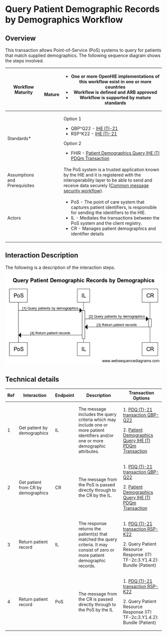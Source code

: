 # Query Patient Demographic Records by Demographics Workflow

## Overview

This transaction allows Point-of-Service (PoS) systems to query for patients that match supplied demographics. The following sequence diagram shows the steps involved.

| **Workflow Maturity**         | <p><img src="https://lh5.googleusercontent.com/Vp6XBRGu-U_Dmd5EKNpCZvEEum0CxOcHOj9NgHh8UMMNLMlXHmLcUE_YWueDRr4uqWLzpPfzSBLJ2k33XQIelLypjQ4wyrD17-t33GtLa8fFxW9AYDvXhiJmBl4VaLgKDg" alt=""></p><p>     <strong>Mature</strong></p> | <p></p><ul><li><strong>One or more OpenHIE implementations of this workflow exist  in one or more countries</strong></li><li><strong>Workflow is defined and ARB approved</strong></li><li><strong>Workflow is supported by mature standards</strong></li></ul>                                                                                                                                                         |
| ----------------------------- | --------------------------------------------------------------------------------------------------------------------------------------------------------------------------------------------------------------------------------- | ----------------------------------------------------------------------------------------------------------------------------------------------------------------------------------------------------------------------------------------------------------------------------------------------------------------------------------------------------------------------------------------------------------------------- |
| Standards\*                   |                                                                                                                                                                                                                                   | <p>Option 1 </p><ul><li>QBP^Q22 - <a href="https://profiles.ihe.net/ITI/TF/Volume2/ITI-21.html">IHE ITI-21</a></li><li>RSP^K22 - <a href="https://profiles.ihe.net/ITI/TF/Volume2/ITI-21.html">IHE ITI-21</a></li></ul><p>Option 2</p><ul><li>FHIR - <a href="http://ihe.net/uploadedFiles/Documents/ITI/IHE_ITI_Suppl_PDQm_Rev1.0_PC_2014-06-06.pdf">Patient Demographics Query IHE ITI PDQm Transaction</a></li></ul> |
| Assumptions and Prerequisites |                                                                                                                                                                                                                                   | The PoS system is a trusted application known by the HIE and it is registered with the interoperability layer to be able to send and receive data securely ([Common message security workflow](https://wiki.ohie.org/display/documents/Common+message+security+workflow)).                                                                                                                                              |
| Actors                        |                                                                                                                                                                                                                                   | <p></p><ul><li>PoS - The point of care system that captures patient identifiers, is responsible for sending the identifiers to the HIE.</li><li>IL - Mediates the transactions between the PoS system and the client registry.</li><li>CR - Manages patient demographics and identifier details</li></ul>                                                                                                               |

## Interaction Description

The following is a description of the interaction steps.

![](../../.gitbook/assets/QueryPatientDemographicRecordsByDem.png.crdownload)

## Technical details <a href="#querypatientdemographicrecordsbydemographicsworkflow-technicaldetails" id="querypatientdemographicrecordsbydemographicsworkflow-technicaldetails"></a>

| Ref | Interaction                         | Endpoint | Description                                                                                                                          | Transaction Options                                                                                                                                                                                                                                                                                                  |
| --- | ----------------------------------- | -------- | ------------------------------------------------------------------------------------------------------------------------------------ | -------------------------------------------------------------------------------------------------------------------------------------------------------------------------------------------------------------------------------------------------------------------------------------------------------------------- |
| 1   | Get patient by demographics         | IL       | The message includes the query criteria which may include one or more patient identifiers and/or one or more demographic attributes. | <p>1.  <a href="https://wiki.ohie.org/display/documents/Patient+Demographics+Query+IHE+ITI-21+Transaction">PDQ ITI-21 transaction QBP-Q22</a></p><p>2.  <a href="http://ihe.net/uploadedFiles/Documents/ITI/IHE_ITI_Suppl_PDQm_Rev1.0_PC_2014-06-06.pdf">Patient Demographics Query IHE ITI PDQm Transaction</a></p> |
| 2   | Get patient from CR by demographics | CR       | The message from the PoS is passed directly through to the CR by the IL.                                                             | <p>1.  <a href="https://wiki.ohie.org/display/documents/Patient+Demographics+Query+IHE+ITI-21+Transaction">PDQ ITI-21 transaction QBP-Q22</a></p><p>2.  <a href="http://ihe.net/uploadedFiles/Documents/ITI/IHE_ITI_Suppl_PDQm_Rev1.0_PC_2014-06-06.pdf">Patient Demographics Query IHE ITI PDQm Transaction</a></p> |
| 3   | Return patient record               | IL       | The response returns the patient(s) that matched the query criteria. It may consist of zero or more patient demographic records.     | <p>1. <a href="https://wiki.ohie.org/display/documents/Patient+Demographics+Query+IHE+ITI-21+Transaction">PDQ ITI-21 transaction RSP-K22</a></p><p>2.  Query Patient Resource Response (ITI TF-2c:3.Y1.4.2): Bundle (Patient)</p>                                                                                    |
| 4   | Return patient record               | PoS      | The message from the CR is passed directly through to the PoS by the IL                                                              | <p>1.  <a href="https://wiki.ohie.org/display/documents/Patient+Demographics+Query+IHE+ITI-21+Transaction">PDQ ITI-21 transaction RSP-K22</a></p><p>2.  Query Patient Resource Response (ITI TF-2c:3.Y1.4.2): Bundle (Patient)</p>                                                                                   |

